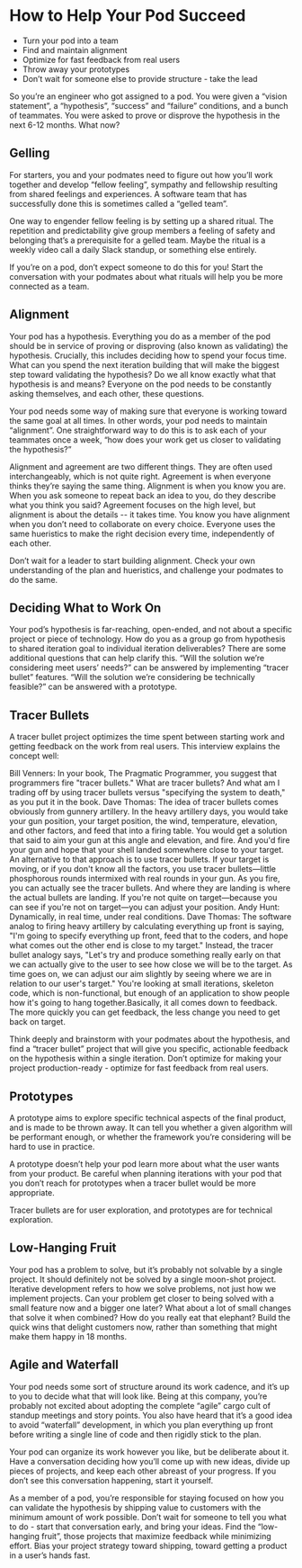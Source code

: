 How to Help Your Pod Succeed
============================

* Turn your pod into a team
* Find and maintain alignment
* Optimize for fast feedback from real users
* Throw away your prototypes
* Don’t wait for someone else to provide structure - take the lead

So you’re an engineer who got assigned to a pod. You were given a “vision statement”, a “hypothesis”, “success” and
“failure” conditions, and a bunch of teammates. You were asked to prove or disprove the hypothesis in the next
6-12 months. What now?

Gelling
-------

For starters, you and your podmates need to figure out how you’ll work together and develop “fellow feeling”, sympathy
and fellowship resulting from shared feelings and experiences. A software team that has successfully done this is
sometimes called a “gelled team”. 

One way to engender fellow feeling is by setting up a shared ritual. The repetition and predictability give group
members a feeling of safety and belonging that’s a prerequisite for a gelled team. Maybe the ritual is a weekly video
call a daily Slack standup, or something else entirely.

If you’re on a pod, don’t expect someone to do this for you! Start the conversation with your podmates about what
rituals will help you be more connected as a team.

Alignment
---------

Your pod has a hypothesis. Everything you do as a member of the pod should be in service of proving or disproving
(also known as validating) the hypothesis. Crucially, this includes deciding how to spend your focus time. What can you
spend the next iteration building that will make the biggest step toward validating the hypothesis? Do we all know
exactly what that hypothesis is and means? Everyone on the pod needs to be constantly asking themselves, and each other,
these questions.

Your pod needs some way of making sure that everyone is working toward the same goal at all times. In other words,
your pod needs to maintain “alignment”. One straightforward way to do this is to ask each of your teammates once a
week, “how does your work get us closer to validating the hypothesis?”

Alignment and agreement are two different things. They are often used interchangeably, which is not quite right.
Agreement is when everyone thinks they’re saying the same thing. Alignment is when you know you are. When you ask
someone to repeat back an idea to you, do they describe what you think you said? Agreement focuses on the high level,
but alignment is about the details -- it takes time. You know you have alignment when you don’t need to collaborate on
every choice. Everyone uses the same hueristics to make the right decision every time, independently of each other.

Don’t wait for a leader to start building alignment. Check your own understanding of the plan and hueristics, and
challenge your podmates to do the same.

Deciding What to Work On
------------------------

Your pod’s hypothesis is far-reaching, open-ended, and not about a specific project or piece of technology. How do you
as a group go from hypothesis to shared iteration goal to individual iteration deliverables? There are some additional
questions that can help clarify this. “Will the solution we’re considering meet users’ needs?” can be answered by
implementing “tracer bullet” features. “Will the solution we’re considering be technically feasible?” can be answered
with a prototype.

Tracer Bullets
--------------

A tracer bullet project optimizes the time spent between starting work and getting feedback on the work from real
users. This interview explains the concept well:

Bill Venners: In your book, The Pragmatic Programmer, you suggest that programmers fire "tracer bullets." What are
tracer bullets? And what am I trading off by using tracer bullets versus "specifying the system to death," as you put
it in the book.
Dave Thomas: The idea of tracer bullets comes obviously from gunnery artillery. In the heavy artillery days, you would
take your gun position, your target position, the wind, temperature, elevation, and other factors, and feed that into
a firing table. You would get a solution that said to aim your gun at this angle and elevation, and fire. And you'd
fire your gun and hope that your shell landed somewhere close to your target. An alternative to that approach is to use
tracer bullets. If your target is moving, or if you don't know all the factors, you use tracer bullets—little
phosphorous rounds intermixed with real rounds in your gun. As you fire, you can actually see the tracer bullets.
And where they are landing is where the actual bullets are landing. If you're not quite on target—because you can see
if you're not on target—you can adjust your position.
Andy Hunt: Dynamically, in real time, under real conditions.
Dave Thomas: The software analog to firing heavy artillery by calculating everything up front is saying, "I'm going to
specify everything up front, feed that to the coders, and hope what comes out the other end is close to my target."
Instead, the tracer bullet analogy says, "Let's try and produce something really early on that we can actually give to
the user to see how close we will be to the target. As time goes on, we can adjust our aim slightly by seeing where we
are in relation to our user's target." You're looking at small iterations, skeleton code, which is non-functional,
but enough of an application to show people how it's going to hang together.Basically, it all comes down to feedback.
The more quickly you can get feedback, the less change you need to get back on target.

Think deeply and brainstorm with your podmates about the hypothesis, and find a “tracer bullet” project that will give
you specific, actionable feedback on the hypothesis within a single iteration. Don’t optimize for making your project
production-ready - optimize for fast feedback from real users.

Prototypes
----------

A prototype aims to explore specific technical aspects of the final product, and is made to be thrown away. It can
tell you whether a given algorithm will be performant enough, or whether the framework you’re considering will be hard
to use in practice.

A prototype doesn’t help your pod learn more about what the user wants from your product. Be careful when planning
iterations with your pod that you don’t reach for prototypes when a tracer bullet would be more appropriate.

Tracer bullets are for user exploration, and prototypes are for technical exploration.

Low-Hanging Fruit
-----------------

Your pod has a problem to solve, but it’s probably not solvable by a single project. It should definitely not be solved
by a single moon-shot project. Iterative development refers to how we solve problems, not just how we implement
projects. Can your problem get closer to being solved with a small feature now and a bigger one later? What about a
lot of small changes that solve it when combined? How do you really eat that elephant? Build the quick wins that
delight customers now, rather than something that might make them happy in 18 months.

Agile and Waterfall
-------------------

Your pod needs some sort of structure around its work cadence, and it’s up to you to decide what that will look like.
Being at this company, you’re probably not excited about adopting the complete “agile” cargo cult of standup meetings
and story points. You also have heard that it’s a good idea to avoid “waterfall” development, in which you plan
everything up front before writing a single line of code and then rigidly stick to the plan.

Your pod can organize its work however you like, but be deliberate about it. Have a conversation deciding how you’ll
come up with new ideas, divide up pieces of projects, and keep each other abreast of your progress. If you don’t see
this conversation happening, start it yourself.

As a member of a pod, you’re responsible for staying focused on how you can validate the hypothesis by shipping value
to customers with the minimum amount of work possible. Don’t wait for someone to tell you what to do - start that
conversation early, and bring your ideas. Find the “low-hanging fruit”, those projects that maximize feedback while
minimizing effort. Bias your project strategy toward shipping, toward getting a product in a user’s hands fast.
